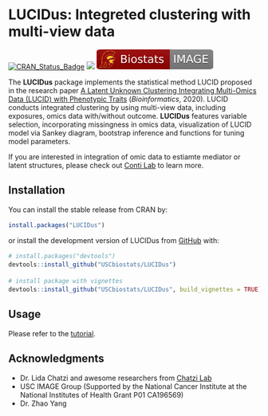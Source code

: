 
<!-- README.md is generated from README.Rmd. Please edit that file -->

# LUCIDus: Integreted clustering with multi-view data

<!-- badges: start -->

[![CRAN_Status_Badge](http://www.r-pkg.org/badges/version/LUCIDus?color=green)](https://cran.r-project.org/package=LUCIDus)
![](https://cranlogs.r-pkg.org/badges/grand-total/LUCIDus?color=blue)
[![](https://raw.githubusercontent.com/USCbiostats/badges/master/tommy-image-badge.svg)](https://image.usc.edu)
<!-- badges: end -->

The **LUCIDus** package implements the statistical method LUCID proposed
in the research paper [A Latent Unknown Clustering Integrating
Multi-Omics Data (LUCID) with Phenotypic
Traits](https://doi.org/10.1093/bioinformatics/btz667)
(*Bioinformatics*, 2020). LUCID conducts integrated clustering by using
multi-view data, including exposures, omics data with/without outcome.
**LUCIDus** features variable selection, incorporating missingness in
omics data, visualization of LUCID model via Sankey diagram, bootstrap
inference and functions for tuning model parameters.

If you are interested in integration of omic data to estiamte mediator
or latent structures, please check out [Conti
Lab](https://contilab.usc.edu/about/) to learn more.

## Installation

You can install the stable release from CRAN by:

``` r
install.packages("LUCIDus")
```

or install the development version of LUCIDus from
[GitHub](https://github.com/USCbiostats/LUCIDus) with:

``` r
# install.packages("devtools")
devtools::install_github("USCbiostats/LUCIDus")

# install package with vignettes
devtools::install_github("USCbiostats/LUCIDus", build_vignettes = TRUE)
```

## Usage

Please refer to the
[tutorial](https://USCbiostats.github.io/LUCIDus/articles/LUCIDus.html).

## Acknowledgments

-   Dr. Lida Chatzi and awesome researchers from [Chatzi
    Lab](https://twitter.com/chatzilab?lang=en)
-   USC IMAGE Group (Supported by the National Cancer Institute at the
    National Institutes of Health Grant P01 CA196569)
-   Dr. Zhao Yang
